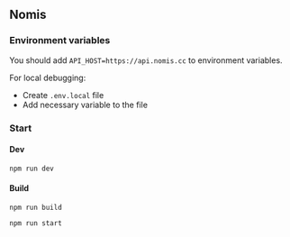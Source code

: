 ## Nomis

### Environment variables

You should add `API_HOST=https://api.nomis.cc` to environment variables.

For local debugging:

- Create `.env.local` file
- Add necessary variable to the file

### Start

#### Dev

`
npm run dev
`

#### Build

`
npm run build
`

`
npm run start
`